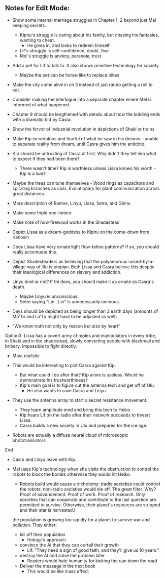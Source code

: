 ## Notes for Edit Mode:

- Show some internal marriage struggles in Chapter 1, 2 beyond just Mel keeping secrets.
  - Kipnu's struggle is caring about his family, but chasing his fantasies, wanting to cheat.
    - He gives in, and looks to redeem himself
  - Lif's struggle is self-confidence, doubt, fear
  - Mel's struggle is anxiety, paranoia, trust

- Add a pet for Lif to talk to. It also shows primitive technology for society.
  - Maybe the pet can be horse-like to replace bikes

- Make the city come alive in ch 3 instead of just rando getting a roll to eat.

- Consider making the interlogue into a separate chapter where Mel is informed of what happened.

- Chapter 9 should be lengthened with details about how the bidding ends with a dramatic bid by Casra.

- Show the fervor of industrial revolution in depictions of Shaki or trains.

- Make Kip incredulous and fearful of what he saw in his dreams - unable to separate reality from dream, until Casra gives him the antidote.

- Kip should be untrusting of Casra at first. Why didn't they tell him what to expect if they had been there?
  - There wasn't time? Kip is worthless unless Lissa knows his worth - Kip is a lure?

- Maybe the trees can tune themselves - Wood rings as capacitors and spiraling branches as coils. Evolutionary for plant communication across great distances.

- More description of Ramne, Linyu, Lissa, Setre, and Ginnu.

- Make some triple non-hetero

- Make note of how firewood works in the Shadestead

- Depict Lissa as a dream-goddess to Kipnu on the come-down from Kanosin

- Does Lissa have very ornate light flow-tattoo patterns? If so, you should really accentuate this.

- Depict Shadesteaders as believing that the polyamorous raised-by-a-village way of life is utopian. Both Lissa and Casra believe this despite their ideological differences on slavery and addiction.

- Linyu died or not? If thi does, you should make it as ornate as Casra's death.
  - Maybe Linyu is unconscious.
  - Setre saying "Lin...Lin" is unnecessarily ominous.

- Days should be depicted as being longer than 3 earth days (amounts of Ma'To and La'To might have to be adjusted as well)

- "We know truth not only by reason but also by heart"

Option3: Lissa has a covert army of moles and manipulators in every tribe, in Shaki and in the shadestead, slowly converting people with blackmail and bribery. Impossible to fight directly.
  - Most realistic
  - This would be interesting to plot Casra against Kip.
    - But what could I do after that? Kip alone is useless. Would he demonstrate his trustworthiness?
    - Kip's main goal is to figure out the antenna tech and get off of Ulu.
      - He also wants to save Casra and Linyu.
  - They use the antenna array to start a secret resistance movement.
    - They learn amplitude mod and bring this tech to Heiko.
    - Kip hears Lif on the radio after their network succeeds to thwart Lissa.
    - Casra builds a new society in Ulu and prepares for the ice age.

- Robots are actually a diffuse neural cloud of microscopic phototransistors

End
  - Casra and Linyu leave with Kip.
  - Mel uses Kip's technology when she visits the obstruction to control the robots to block the bombs otherwise they would hit Heiko.
    - Robots build would cause a dichotomy: (radio societies could control the robots, non-radio societies would die off. The great filter. Why? Proof of advancement. Proof of work. Proof of research. Only societies that can cooperate and contribute to the last question are permitted to survive. Otherwise, their planet's resources are stripped and their star is harvested.)

    the population is growing too rapidly for a planet to survive war and pollution. They either:
      - kill off their population
        - Holragi's approach
      - convince the AI that they can curtail their growth
        - Lif: "They need a sign of good faith, and they'll give us 10 years."
      - destroy the AI and solve the problem later
        - Readers would hate humanity for kicking the can down the road
      - Deliver the message in the next book
        - This would be like mass effect

